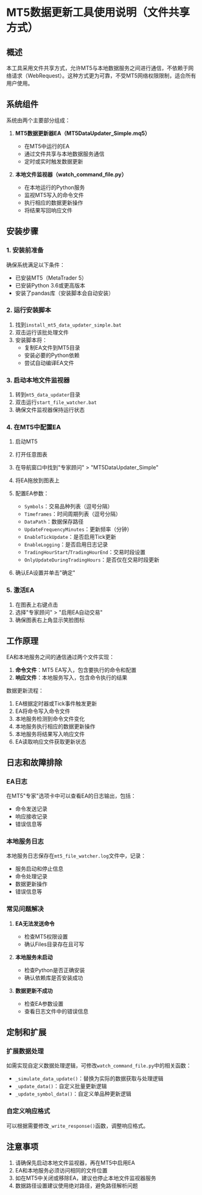 # MT5数据更新工具使用说明（文件共享方式）

## 概述

本工具采用文件共享方式，允许MT5与本地数据服务之间进行通信，不依赖于网络请求（WebRequest）。这种方式更为可靠，不受MT5网络权限限制，适合所有用户使用。

## 系统组件

系统由两个主要部分组成：

1. **MT5数据更新器EA（MT5DataUpdater_Simple.mq5）**
   - 在MT5中运行的EA
   - 通过文件共享与本地数据服务通信
   - 定时或实时触发数据更新

2. **本地文件监视器（watch_command_file.py）**
   - 在本地运行的Python服务
   - 监视MT5写入的命令文件
   - 执行相应的数据更新操作
   - 将结果写回响应文件

## 安装步骤

### 1. 安装前准备

确保系统满足以下条件：

- 已安装MT5（MetaTrader 5）
- 已安装Python 3.6或更高版本
- 安装了pandas库（安装脚本会自动安装）

### 2. 运行安装脚本

1. 找到`install_mt5_data_updater_simple.bat`
2. 双击运行该批处理文件
3. 安装脚本将：
   - 复制EA文件到MT5目录
   - 安装必要的Python依赖
   - 尝试自动编译EA文件

### 3. 启动本地文件监视器

1. 转到`mt5_data_updater`目录
2. 双击运行`start_file_watcher.bat`
3. 确保文件监视器保持运行状态

### 4. 在MT5中配置EA

1. 启动MT5
2. 打开任意图表
3. 在导航窗口中找到"专家顾问" > "MT5DataUpdater_Simple"
4. 将EA拖放到图表上
5. 配置EA参数：
   - `Symbols`：交易品种列表（逗号分隔）
   - `Timeframes`：时间周期列表（逗号分隔）
   - `DataPath`：数据保存路径
   - `UpdateFrequencyMinutes`：更新频率（分钟）
   - `EnableTickUpdate`：是否启用Tick更新
   - `EnableLogging`：是否启用日志记录
   - `TradingHourStart`/`TradingHourEnd`：交易时段设置
   - `OnlyUpdateDuringTradingHours`：是否仅在交易时段更新

6. 确认EA设置并单击"确定"

### 5. 激活EA

1. 在图表上右键点击
2. 选择"专家顾问" > "启用EA自动交易"
3. 确保图表右上角显示笑脸图标

## 工作原理

EA和本地服务之间的通信通过两个文件实现：

1. **命令文件**：MT5 EA写入，包含要执行的命令和配置
2. **响应文件**：本地服务写入，包含命令执行的结果

数据更新流程：

1. EA根据定时器或Tick事件触发更新
2. EA将命令写入命令文件
3. 本地服务检测到命令文件变化
4. 本地服务执行相应的数据更新操作
5. 本地服务将结果写入响应文件
6. EA读取响应文件获取更新状态

## 日志和故障排除

### EA日志

在MT5"专家"选项卡中可以查看EA的日志输出，包括：
- 命令发送记录
- 响应接收记录
- 错误信息等

### 本地服务日志

本地服务日志保存在`mt5_file_watcher.log`文件中，记录：
- 服务启动和停止信息
- 命令处理记录
- 数据更新操作
- 错误信息等

### 常见问题解决

1. **EA无法发送命令**
   - 检查MT5权限设置
   - 确认Files目录存在且可写

2. **本地服务未启动**
   - 检查Python是否正确安装
   - 确认依赖库是否安装成功

3. **数据更新不成功**
   - 检查EA参数设置
   - 查看日志文件中的错误信息

## 定制和扩展

### 扩展数据处理

如需实现自定义数据处理逻辑，可修改`watch_command_file.py`中的相关函数：
- `_simulate_data_update()`：替换为实际的数据获取与处理逻辑
- `_update_data()`：自定义批量更新逻辑
- `_update_symbol_data()`：自定义单品种更新逻辑

### 自定义响应格式

可以根据需要修改`_write_response()`函数，调整响应格式。

## 注意事项

1. 请确保先启动本地文件监视器，再在MT5中启用EA
2. EA和本地服务必须访问相同的文件位置
3. 如在MT5中关闭或移除EA，建议也停止本地文件监视器服务
4. 数据路径设置建议使用绝对路径，避免路径解析问题 